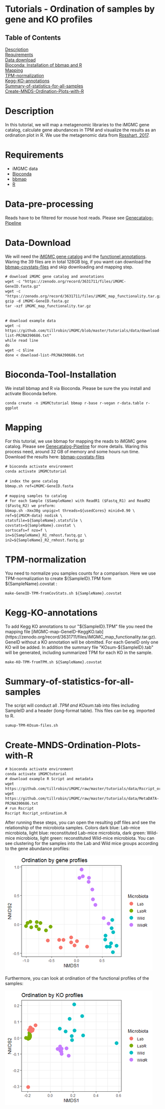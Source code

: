 # Tutorials - Ordination of samples by gene and KO profiles


## Table of Contents

[Description](#Description)  
[Requirements](#Requirements)  
[Data download](#Data-pre-processing)  
[Bioconda: Installation of bbmap and R](#Bioconda-Tool-Installation)  
[Mapping](#Mapping)  
[TPM-normalization](#TPM-normalization)  
[Kegg-KO-annotations](#Kegg-KO-annotations)  
[Summary-of-statistics-for-all-samples](#Summary-of-statistics-for-all-samples)  
[Create-MNDS-Ordination-Plots-with-R](#Create-MNDS-Ordination-Plots-with-R)  

# Description

In this tutorial, we will map a metagenomic libraries to the iMGMC gene catalog, calculate gene abundances in TPM and visualize the results as an ordination plot in R. We use the metagenomic data from [Rosshart, 2017](https://doi.org/10.1016/j.cell.2017.09.016).

# Requirements
* iMGMC data
* [Bioconda](https://bioconda.github.io/)
* [bbmap](https://jgi.doe.gov/data-and-tools/bbtools/bb-tools-user-guide/bbmap-guide/)
* [R](https://cran.r-project.org/)


# Data-pre-processing

Reads have to be filtered for mouse host reads. Please see [Genecatalog-Pipeline](https://github.com/tillrobin/iMGMC/blob/master/genecatalog-pipeline.md#Data-pre-processing)

# Data-Download

We will need the [iMGMC gene catalog](https://zenodo.org/record/3631711/files/iMGMC-GeneID.fasta.gz) and the [functionel annotations](https://zenodo.org/record/3631711/files/iMGMC_map_functionality.tar.gz). Waring the 39 files are in total 128GB big, if you wamt can download the [bbmap-covstats-files](https://onedrive.live.com/download?cid=36ADEB4B3D109F6F&resid=36ADEB4B3D109F6F%2133643&authkey=AGbSUUUNGTYK8dg) and skip downloading and mapping step.


	# download iMGMC gene catalog and annotations
	wget -c "https://zenodo.org/record/3631711/files/iMGMC-GeneID.fasta.gz"
	wget -c "https://zenodo.org/record/3631711/files/iMGMC_map_functionality.tar.gz"
	gzip -d iMGMC-GeneID.fasta.gz
	tar -xzf iMGMC_map_functionality.tar.gz
	
	
	# download example data
	wget -c https://github.com/tillrobin/iMGMC/blob/master/tutorials/data/download-list-PRJNA390686.txt"
	while read line
	do
	wget -c $line
	done < download-list-PRJNA390686.txt
	

# Bioconda-Tool-Installation


We install bbmap and R via Bioconda. Please be sure the you install and activate Bioconda before.


	conda create -n iMGMCtutorial bbmap r-base r-vegan r-data.table r-ggplot

	

# Mapping


For this tutorial, we use bbmap for mapping the reads to iMGMC gene catalog.  Please see [Genecatalog-Pipeline](https://github.com/tillrobin/iMGMC/blob/master/genecatalog-pipeline.md) for more details. Waring this process need, around 32 GB of memory and some hours run time. Download the results here: [bbmap-covstats-files](https://onedrive.live.com/download?cid=36ADEB4B3D109F6F&resid=36ADEB4B3D109F6F%2133643&authkey=AGbSUUUNGTYK8dg)


    # bioconda activate environment
	conda activate iMGMCtutorial
	
	# index the gene catalog
    bbmap.sh ref=iMGMC-GeneID.fasta
	
	# mapping samples to catalog
    # for each Sample ($SampleName) with ReadR1 ($Fastq_R1) and ReadR2 ($Fastq_R2) we preform:
    bbmap.sh -Xmx30g unpigz=t threads=${usedCores} minid=0.90 \
    ref=${iMGCM-data} nodisk \
    statsfile=${SampleName}.statsfile \
    covstats=${SampleName}.covstat \
    sortscafs=f nzo=f \
    in=${SampleName}_R1_rmhost.fastq.gz \
    in2=${SampleName}_R2_rmhost.fastq.gz
	
# TPM-normalization
You need to normalize you samples counts for a comparison. Here we use TPM-normalization to create ${SampleID}.TPM form ${SampleName}.covstat :

    make-GeneID-TPM-fromCovStats.sh ${SampleName}.covstat


# Kegg-KO-annotations
To add Kegg KO annotations to our "${SampleID}.TPM" file you need the mapping file [iMGMC-map-GeneID-KeggKO.tab](https://zenodo.org/record/3631711/files/iMGMC_map_functionality.tar.gz). GeneID without a KO annotation will be obmitted. For each GeneID only one KO will be added. In addition the summary file "KOsum-${SampleID}.tab" will be generated, including summarized TPM for each KO in the sample.

    make-KO-TPM-fromTPM.sh ${SampleName}.covstat

# Summary-of-statistics-for-all-samples
The script will conduct all *.TPM and KOsum*.tab into files including SampleID and a header (long-format table). This files can be eg. imported to R. 

    sumup-TPM-KOsum-files.sh

# Create-MNDS-Ordination-Plots-with-R

    # bioconda activate environment
	conda activate iMGMCtutorial
	# download example R Script and metadata
	wget https://github.com/tillrobin/iMGMC/raw/master/tutorials/data/Rscript_ordination.R
	wget https://github.com/tillrobin/iMGMC/raw/master/tutorials/data/MetaDATA-PRJNA390686.txt
	# run Rscript
	Rscript Rscript_ordination.R

After running these steps, you can open the resulting pdf files and see the relationship of the microbiota samples. Colors dark blue: Lab-mice microbiota, light blue: reconstituted Lab-mice microbiota, dark green: Wild-mice microbiota, light green: reconstituted Wild-mice microbiota. You can see clustering for the samples into the Lab and Wild mice groups according to the gene abundance profiles:

![plot_ordination_genes](/tutorials/images/plot_ordination_genes.png)

Furthermore, you can look at ordination of the functional profiles of the samples:

![plot_ordination_KO](/tutorials/images/plot_ordination_KO.png)
